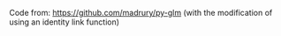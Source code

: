 Code from: https://github.com/madrury/py-glm
(with the modification of using an identity link function)
